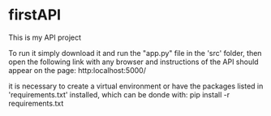 # firstAPI
This is my API project

To run it simply download it and run the "app.py" file in the 'src' folder, then open the following link with any browser and instructions of the API should appear on the page: http:localhost:5000/

it is necessary to create a virtual environment or have the packages listed in 'requirements.txt' installed, which can be donde with: pip install -r requirements.txt 
